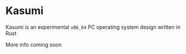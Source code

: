 # Kasumi

Kasumi is an experimental `x86_64` PC operating system design written in Rust

More info coming soon
